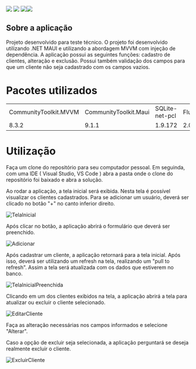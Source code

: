 <img src="https://img.shields.io/badge/GitHub-100000?style=for-the-badge&logo=github&logoColor=white" target="_blank"> <img src="https://img.shields.io/badge/C%23-239120?style=for-the-badge&logo=c-sharp&logoColor=white" target="_blank"> <img src="https://img.shields.io/badge/SQLite-07405E?style=for-the-badge&logo=sqlite&logoColor=white" target="_blank"><img src="https://img.shields.io/badge/.NET-5C2D91?style=for-the-badge&logo=.net&logoColor=white" target="_blank">


## Sobre a aplicação
Projeto desenvolvido para teste técnico. O projeto foi desenvolvido utilizando .NET MAUI e utilizando a abordagem MVVM com injeção de dependência.
A aplicação possui as seguintes funções: cadastro de clientes, alteração e exclusão. Possui também validação dos campos para que um cliente não seja cadastrado com os campos vazios.

# Pacotes utilizados
  <table>
    <tr>
      <td>CommunityToolkit.MVVM</td>
      <td>CommunityToolkit.Maui</td>
      <td>SQLite-net-pcl</td>
      <td>Flunt</td>
    </tr>
    <tr>
      <td>8.3.2</td>
      <td>9.1.1</td>
      <td>1.9.172</td>
      <td>2.0.5</td>
    </tr>
  </table>

# Utilização
Faça um clone do repositório para seu computador pessoal. Em seguinda, com uma IDE ( Visual Studio, VS Code ) abra a pasta onde o clone do repositório foi baixado e abra a solução.

Ao rodar a aplicação, a tela inicial será exibida. Nesta tela é possível visualizar os clientes cadastrados. Para se adicionar um usuário, deverá ser clicado no botão "+" no canto inferior direito.

![TelaInicial](https://github.com/user-attachments/assets/c1d2e274-6a6b-4615-8130-9574055b376a)

Após clicar no botão, a aplicação abrirá o formulário que deverá ser preenchido.

![Adicionar](https://github.com/user-attachments/assets/6a9ab340-0adb-42d3-a6bc-e41b0f30409f)

Após cadastrar um cliente, a aplicação retornará para a tela inicial. Após isso, deverá ser utilizando um refresh na tela, realizando um "pull to refresh". Assim a tela será atualizada com os dados que estiverem no banco.

![TelaInicialPreenchida](https://github.com/user-attachments/assets/d3d0e392-53a3-4308-a194-ed0d6500aad3)

Clicando em um dos clientes exibidos na tela, a aplicação abrirá a tela para atualizar ou excluir o cliente selecionado.

![EditarCliente](https://github.com/user-attachments/assets/c5303959-f340-4e91-baee-b38304113cb6)

Faça as alteração necessárias nos campos informados e selecione "Alterar".

Caso a opção de excluir seja selecionada, a aplicação perguntará se deseja realmente excluir o cliente.

![ExcluirCliente](https://github.com/user-attachments/assets/5dc8129c-1942-44c4-81ab-0db1f8556f23)







